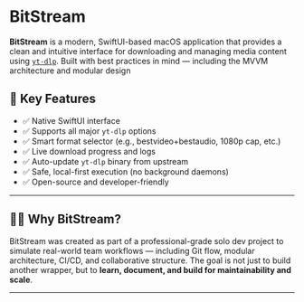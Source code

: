 # BitStream

**BitStream** is a modern, SwiftUI-based macOS application that provides a clean and intuitive interface for downloading and managing media content using [`yt-dlp`](https://github.com/yt-dlp/yt-dlp). Built with best practices in mind — including the MVVM architecture and modular design
## 🚀 Key Features

- ✅ Native SwiftUI interface
- ✅ Supports all major `yt-dlp` options
- ✅ Smart format selector (e.g., bestvideo+bestaudio, 1080p cap, etc.)
- ✅ Live download progress and logs
- ✅ Auto-update `yt-dlp` binary from upstream
- ✅ Safe, local-first execution (no background daemons)
- ✅ Open-source and developer-friendly

---

## 👨‍💻 Why BitStream?

BitStream was created as part of a professional-grade solo dev project to simulate real-world team workflows — including Git flow, modular architecture, CI/CD, and collaborative structure. The goal is not just to build another wrapper, but to **learn, document, and build for maintainability and scale**.

---
